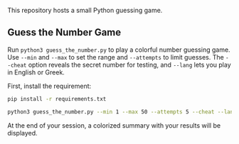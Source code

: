 This repository hosts a small Python guessing game.

## Guess the Number Game
Run `python3 guess_the_number.py` to play a colorful number guessing game.
Use `--min` and `--max` to set the range and `--attempts` to limit guesses.
The `--cheat` option reveals the secret number for testing, and `--lang` lets you play in English or Greek.

First, install the requirement:

```bash
pip install -r requirements.txt
```

```bash
python3 guess_the_number.py --min 1 --max 50 --attempts 5 --cheat --lang el
```
At the end of your session, a colorized summary with your results will be displayed.

<!---
JimKiriakopoulos/JimKiriakopoulos is a ✨ special ✨ repository because its `README.md` (this file) appears on your GitHub profile.
You can click the Preview link to take a look at your changes.
--->
